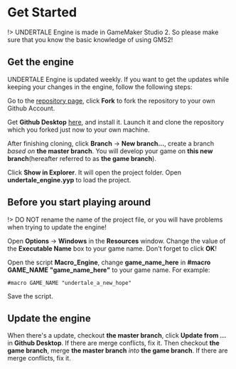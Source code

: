 # Get Started
!> UNDERTALE Engine is made in GameMaker Studio 2. So please make sure that you know the basic knowledge of using GMS2!

## Get the engine
UNDERTALE Engine is updated weekly. If you want to get the updates while keeping your changes in the engine, follow the following steps:

Go to the [repository page](https://github.com/TML233/undertale_engine), click **Fork** to fork the repository to your own Github Account.

Get **Github Desktop** [here](https://desktop.github.com/), and install it.
Launch it and clone the repository which you forked just now to your own machine.

After finishing cloning, click **Branch** → **New branch...**, create a branch _based on_ **the master branch**. You will develop your game on **this new branch**(hereafter referred to as **the game branch**).

Click **Show in Explorer**. It will open the project folder. Open **undertale_engine.yyp** to load the project.

## Before you start playing around
!> DO NOT rename the name of the project file, or you will have problems when trying to update the engine!

Open **Options** → **Windows** in the **Resources** window.
Change the value of the **Executable Name** box to your game name.
Don't forget to click **OK**!

Open the script **Macro_Engine**, change **game_name_here** in **#macro GAME_NAME "game_name_here"** to your game name.
For example:
```gml
#macro GAME_NAME "undertale_a_new_hope"
```

Save the script.

## Update the engine
When there's a update, checkout **the master branch**, click **Update from ...** in **Github Desktop**. If there are merge conflicts, fix it.
Then checkout **the game branch**, merge **the master branch** _into_ **the game branch**. If there are merge conflicts, fix it.